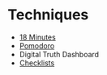 # Techniques

* [18 Minutes](http://blogs.hbr.org/2009/07/an-18minute-plan-for-managing)
* [Pomodoro](https://francescocirillo.com/pages/pomodoro-technique)
* Digital Truth Dashboard
* [Checklists](http://atulgawande.com/book/the-checklist-manifesto/)